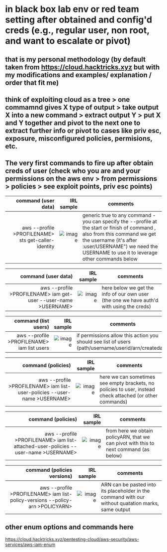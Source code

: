 # in black box lab env or red team setting after obtained and config'd creds (e.g., regular user, non root, and want to escalate or pivot) 
## that is my personal methodology (by default taken from https://cloud.hacktricks.xyz but with my modifications and examples/ explanation / order that fit me)

## think of exploiting cloud as a tree > one commamnd gives X type of output > take output X into a new command > extract output Y > put X and Y together and pivot to the next one to extract further info or pivot to cases like priv esc, exposure, misconfigured policies, permisions, etc. 
## The very first commands to fire up after obtain creds of user (check who you are and your permissions on the aws env > from permissions > policies > see exploit points, priv esc points)

| command (user data) | IRL sample | comments | 
|-----:|---------------:|---------------|
|aws --profile >PROFILENAME> sts get-caller-identity| ![image](https://github.com/user-attachments/assets/217a2bd1-34aa-486c-87d3-3af248d05036) | generic true to any command - you can specify the --profile at the start or finish of command , also from this command we get the username (it's after :user/USERNAME") we need the USERNAME to use it to leverage other commands below| 

| command (user data) | IRL sample | comments | 
|-----:|---------------:|---------------|
|aws --profile >PROFILENAME> iam get-user --user-name >USERNAME>| ![image](https://github.com/user-attachments/assets/06b2aeac-8189-490e-b381-03ef234e0a9d) | here below we get the info of our own user (the one we have auth'd with using the creds) | 


| command (list users) | IRL sample | comments | 
|-----:|---------------:|---------------|
|aws --profile >PROFILENAME> iam list users| ![image](https://github.com/user-attachments/assets/f8038ce5-c25b-4851-a260-7e4a93fe3c3c) | if permissions allow this action you should see list of users (path/username/userid/arn/createdate) |   


| command (policies)| IRL sample | comments | 
|-----:|---------------:|---------------|
|aws --profile >PROFILENAME> iam list-user-policies --user-name >USERNAME> |  ![image](https://github.com/user-attachments/assets/a6f5397f-9ab4-4227-aef5-ce85886a8d7e)| here we can sometimes see empty brackets, no policies to user, instead check attached (or other commands) | 


| command (policies) | IRL sample | comments | 
|-----:|---------------:|---------------|
|aws --profile >PROFILENAME> iam list-attached-user-policies --user-name >USERNAME>| ![image](https://github.com/user-attachments/assets/4ebe35b0-52f0-4727-9ffc-9ed3ad1b9826) | from here we obtain policyARN, that we can pivot with this to next command (as below) | 

| command (policies versions) | IRL sample | comments | 
|-----:|---------------:|---------------|
|aws --profile >PROFILENAME> iam list-policy-versions --policy-arn >POLICYARN>|![image](https://github.com/user-attachments/assets/49a00e02-5768-47dc-8faa-7125108f42a7) | ARN can be pasted into its placeholder in the command with our without quatation marks, same output | 


## other enum options and commands here 
https://cloud.hacktricks.xyz/pentesting-cloud/aws-security/aws-services/aws-iam-enum 

